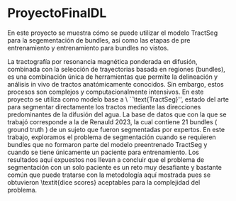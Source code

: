# ProyectoFinalDL
En este proyecto se muestra cómo se puede utilizar el modelo TractSeg para la segementación de bundles, así como las etapas de pre entrenamiento y entrenamiento para bundles no vistos.

La tractografía por resonancia magnética ponderada en difusión, combinada con la selección de trayectorias basada en regiones (bundles), es una combinación única de herramientas que permite la delineación y análisis in vivo de tractos anatómicamente conocidos. Sin embargo, estos procesos son complejos y computacionalmente intensivos. En este proyecto se utiliza como modelo base a \ ``\text{TractSeg}'', estado del arte para segmentar directamente los tractos mediante las direcciones predominantes de la difusión del agua. La base de datos que con la que se trabajó corresponde a la de Renauld 2023, la cual contiene 21 bundles ( ground truth ) de un sujeto que fueron segmentadas por expertos. En este trabajo, exploramos el problema de segmentación cuando se requieren bundles que no formaron parte del modelo preentrenado TractSeg y cuando se tiene únicamente un paciente para entrenamiento. Los resultados aquí expuestos nos llevan a concluir que el problema de segmentación con un solo paciente es un reto muy desafiante y bastante común que puede tratarse con la metodología aquí mostrada pues se obtuvieron \textit{dice scores} aceptables para la complejidad del problema.
